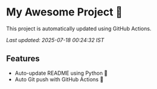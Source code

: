 # My Awesome Project 🚀

This project is automatically updated using GitHub Actions.

_Last updated: 2025-07-18 00:24:32 IST_

## Features
- Auto-update README using Python 🐍
- Auto Git push with GitHub Actions 🤖

